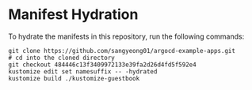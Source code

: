 # Manifest Hydration

To hydrate the manifests in this repository, run the following commands:

```shell
git clone https://github.com/sangyeong01/argocd-example-apps.git
# cd into the cloned directory
git checkout 484446c13f3409972133e39fa2d26d4fd5f592e4
kustomize edit set namesuffix -- -hydrated
kustomize build ./kustomize-guestbook
```
